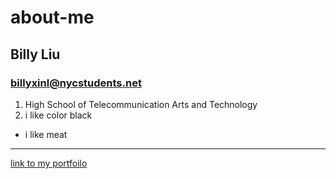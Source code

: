 # about-me
## **Billy Liu**
### billyxinl@nycstudents.net
1. High School of Telecommunication Arts and Technology
2. i like color black
* i like meat
---
[link to my portfoilo](https://billyl1116.github.io/)
